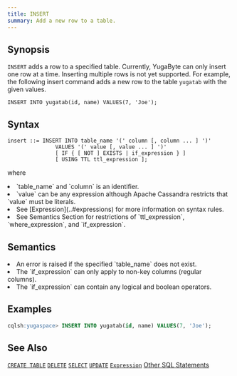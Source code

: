 ```yaml
---
title: INSERT
summary: Add a new row to a table.
---
```

<style>
table {
  float: left;
}
#ptodo {
  color: red
}
</style>

## Synopsis
`INSERT` adds a row to a specified table. Currently, YugaByte can only insert one row at a time. Inserting multiple rows is not yet supported. For example, the following insert command adds a new row to the table `yugatab` with the given values.

`INSERT INTO yugatab(id, name) VALUES(7, 'Joe');`

## Syntax
```
insert ::= INSERT INTO table_name '(' column [, column ... ] ')'
               VALUES '(' value [, value ... ] ')'
               [ IF { [ NOT ] EXISTS | if_expression } ]
               [ USING TTL ttl_expression ];
```

where<br>
  <li>`table_name` and `column` is an identifier.</li>
  <li>`value` can be any expression although Apache Cassandra restricts that `value` must be literals.</li>
  <li>See [Expression](..#expressions) for more information on syntax rules.</li>
  <li>See Semantics Section for restrictions of `ttl_expression`, `where_expression`, and `if_expression`.</li>

## Semantics
<li>An error is raised if the specified `table_name` does not exist.</li>
<li>The `if_expression` can only apply to non-key columns (regular columns).</li>
<li>The `if_expression` can contain any logical and boolean operators.</li>

## Examples
``` sql
cqlsh:yugaspace> INSERT INTO yugatab(id, name) VALUES(7, 'Joe');
```

## See Also

[`CREATE TABLE`](../ddl_create_table)
[`DELETE`](../dml_delete)
[`SELECT`](../dml_select)
[`UPDATE`](../dml_update)
[`Expression`](..#expressions)
[Other SQL Statements](..)
